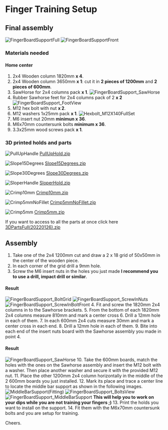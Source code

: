 # Finger Training Setup

## Final assembly

![FingerBoardSupportFull](https://user-images.githubusercontent.com/91880074/151002493-9b0aa966-812c-48ed-bc1f-5644895ca89d.png)
![FingerBoardSupportFront](https://user-images.githubusercontent.com/91880074/151002487-155e5db9-a670-492e-9fc0-ec8623dcc984.png)

### Materials needed
#### Home center 

1. 2x4 Wooden column 1820mm **x 4**.
2. 2x4 Wooden column 3650mm **x 1**: cut it in **2 pieces of 1200mm** and **2 pieces of 600mm**.
3. SawHorse for 2x4 columns pack **x 1**.
![FingerBoardSupport_SawHorse](https://user-images.githubusercontent.com/91880074/151002464-d71c0570-8fba-4696-b963-788a79efa4ac.png)
4. Rubber Sawhorse feet for 2x4 columns pack of 2 **x 2** 
![FingerBoardSupport_FootView](https://user-images.githubusercontent.com/91880074/151002437-01c45445-3eea-4f67-b995-65515507a827.png)
5. M12 hex bolt with nut **x 2**.
6. M12 washers 1x25mm pack **x 1**.
![Hexbolt_M12X140FullSet](https://user-images.githubusercontent.com/91880074/151002502-64f4b78c-815c-4e70-b258-02f86694fcce.png)
7. M6 insert nut 20mm **minimun x 36**.
8. M6x70mm countersunk bolts **minimum x 36**.
9. 3.3x25mm wood screws pack **x 1**.

### 3D printed holds and parts

![PullUpHandle](https://user-images.githubusercontent.com/91880074/151002520-04f20966-3636-4000-b801-be0457c8ed2e.png)
[PullUpHold.zip](https://github.com/ysmaLabs/FingerTrainingSetup/files/7941917/PullUpHold.zip)

![Slope15Degrees](https://user-images.githubusercontent.com/91880074/151002524-c00cbc37-dade-4f52-928b-9256798df723.png)
[Slope15Degrees.zip](https://github.com/ysmaLabs/FingerTrainingSetup/files/7941918/Slope15Degrees.zip)

![Slope30Degrees](https://user-images.githubusercontent.com/91880074/151002527-fa9a34bb-605f-49a0-994c-fd1de00445c5.png)
[Slope30Degrees.zip](https://github.com/ysmaLabs/FingerTrainingSetup/files/7941921/Slope30Degrees.zip)

![SloperHandle](https://user-images.githubusercontent.com/91880074/151002532-e2a65767-db26-41ba-b7d1-d3e5e305e9fe.png)
[SloperHold.zip](https://github.com/ysmaLabs/FingerTrainingSetup/files/7941925/SloperHold.zip)

![Crimp10mm](https://user-images.githubusercontent.com/91880074/151002416-26e5b117-a1d6-46e0-8a86-59ec3feee84d.png)
[Crimp10mm.zip](https://github.com/ysmaLabs/FingerTrainingSetup/files/7941928/Crimp10mm.zip)

![Crimp5mmNoFillet](https://user-images.githubusercontent.com/91880074/151002397-9890a0dd-7baf-49c1-9972-9b94a7d8ec5a.png)
[Crimp5mmNoFillet.zip](https://github.com/ysmaLabs/FingerTrainingSetup/files/7941929/Crimp5mmNoFillet.zip)

![Crimp5mm](https://user-images.githubusercontent.com/91880074/151002384-051791a4-d1a8-47de-ae95-d234dca1a239.png)
[Crimp5mm.zip](https://github.com/ysmaLabs/FingerTrainingSetup/files/7941931/Crimp5mm.zip)

If you want to access to all the parts at once click here [3DPartsFull(20220126).zip](https://github.com/ysmaLabs/FingerTrainingSetup/files/7941934/3DPartsFull.20220126.zip)

## Assembly

1. Take one of the 2x4 1200mm cut and draw a 2 x 18 grid of 50x50mm in the center of the wooden piece.
2. In each corner of the grid drill a 9mm hole.
3. Screw the M6 insert nuts in the holes you just made **I recommend you to use a drill, impact drill or similar**.
#### Result
![FingerBoardSupport_BoltGrid](https://user-images.githubusercontent.com/91880074/151002426-70b08f72-409b-47dc-bf70-18270fae5f04.png)
![FingerBoardSupport_ScrewInNuts](https://user-images.githubusercontent.com/91880074/151170593-bae273f7-035d-4bf9-acfc-3214553bd206.png)
![FingerBoardSupport_ScrewInBoltFront](https://user-images.githubusercontent.com/91880074/151002467-1b9bf714-1bcb-40ec-9c38-276a0e19370f.png)
4. Fit and screw the 1820mm 2x4 columns in to the Sawhorse brackets.
5. From the bottom of each 1820mm 2x4 columns measure 810mm and mark a center cross
6. Drill a 12mm hole in each of them.
7. In each 600mm 2x4 cuts measure 30mm and mark a center cross in each end.
8. Drill a 12mm hole in each of them.
9. Bite into each end of the insert nuts board with the Sawhorse assembly you made in point 4.
#### Result
![FingerBoardSupport_SawHorse](https://user-images.githubusercontent.com/91880074/151171270-ec2efaa8-87e4-453b-a83c-15621c68d423.png)
10. Take the 600mm boards, match the holes with the ones on the Sawhorse assembly and insert the M12 bolt with a washer. Then place another washer and secure it with the provided M12 nut.
11. Place the other 1200mm 2x4 column horizontally in the middle of the 2 600mm boards you just installed.
12. Mark its place and trace a center line to locate the middle bar support as shown in the following images.
![MiddleBarSupport(Fitting)](https://user-images.githubusercontent.com/91880074/151002512-eaee4721-4d9e-4cc8-b4fa-35fe39ddd38f.png)
![FingerBoardSupport_BoltsView](https://user-images.githubusercontent.com/91880074/151002429-3cd87395-4b91-4126-9b2b-a19c3fecfbef.png)
![FingerBoardSupport_MiddleBarSupport](https://user-images.githubusercontent.com/91880074/151002450-c878c75d-cf1f-4f75-acd6-1eb7ab449556.png)
**This will help you to work on your dips while you are not training your fingers ;)**
13. Print the holds you want to install on the support.
14. Fit them with the M6x70mm countersunk bolts and you are setup for training.

Cheers.


